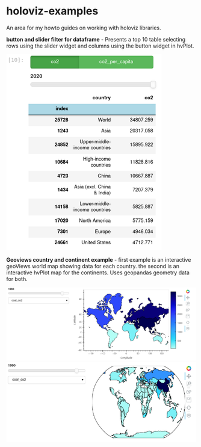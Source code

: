 # holoviz-examples

An area for my howto guides on working with holoviz libraries.

**button and slider filter for dataframe** - Presents a top 10 table selecting rows using the slider widget and columns using the button widget in hvPlot.

![button slider](screenshots/button_slider.png)

**Geoviews country and continent example** - first example is an interactive geoViews world map showing data for each country. the second is an interactive hvPlot map for the continents. Uses geopandas geometry data for both.

![countrymap](screenshots/geoviews_continent.png)
![continentmap](screenshots/geoviews_country.png)
